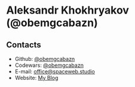 # Aleksandr Khokhryakov (@obemgcabazn)

## Contacts
- Github: [@obemgcabazn](https://github.com/obemgcabazn/)
- Codewars: [@obemgcabazn](https://www.codewars.com/users/obemgcabazn)
- E-mail: office@spaceweb.studio
- Website: [My Blog](https://mad-dog.ru/)
